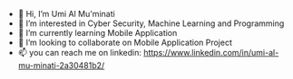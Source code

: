 - 👋 Hi, I’m Umi Al Mu'minati
- 👀 I’m interested in Cyber Security, Machine Learning and Programming
- 🌱 I’m currently learning Mobile Application
- 💞️ I’m looking to collaborate on Mobile Application Project
- 📫 you can reach me on linkedin: https://www.linkedin.com/in/umi-al-mu-minati-2a30481b2/

<!---
umialmuminati/umialmuminati is a ✨ special ✨ repository because its `README.md` (this file) appears on your GitHub profile.
You can click the Preview link to take a look at your changes.
--->
